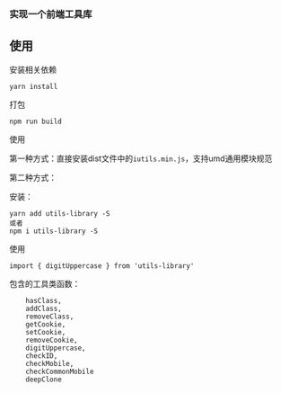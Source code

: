 ### 实现一个前端工具库

## 使用

安装相关依赖
````
yarn install
````

打包
````
npm run build
````
使用

第一种方式：直接安装dist文件中的`iutils.min.js`，支持umd通用模块规范

第二种方式：

安装：
````
yarn add utils-library -S
或者
npm i utils-library -S
````

使用
````
import { digitUppercase } from 'utils-library'
````

包含的工具类函数：

````
    hasClass,
    addClass,
    removeClass,
    getCookie,
    setCookie,
    removeCookie,
    digitUppercase,
    checkID,
    checkMobile,
    checkCommonMobile
    deepClone
````